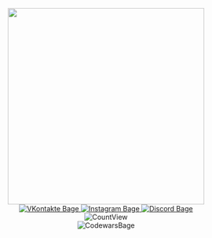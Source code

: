 <div id="header" align="center">
<img src= "https://media.giphy.com/media/XD9o33QG9BoMis7iM4/giphy.gif" width="400">
<div>
<div id = "bages">
<a href="https://vk.com/omnymnym9">
  <img src = "https://img.shields.io/badge/Vkontakte-blue?logo=Vkontakte&logoColor=white&style=for-the-badge" alt="VKontakte Bage">
  </a>
<a href="https://www.instagram.com/_.rizhiy._">
  <img src = "https://img.shields.io/badge/Instagram-purple?logo=Instagram&logoColor=black&style=for-the-badge" alt="Instagram Bage">
  </a>
<a href="https://discord.com/users/485763748108173344/">
  <img src = "https://img.shields.io/badge/Discord-black?logo=Discord&logoColor=white&style=for-the-badge" alt="Discord Bage">
  </a>
 <div id = "bages">
  <img src="https://komarev.com/ghpvc/?username=alekseyProsk&style=flat-square&color=blue" alt="CountView">
    <div id = "bages">
 <img src=https://www.codewars.com/users/omnymnym/badges/small" alt="CodewarsBage">
